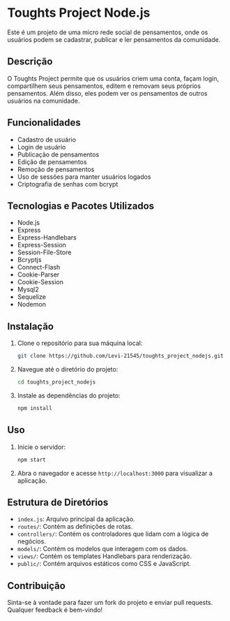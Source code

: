 # Toughts Project Node.js

Este é um projeto de uma micro rede social de pensamentos, onde os usuários podem se cadastrar, publicar e ler pensamentos da comunidade.

## Descrição

O Toughts Project permite que os usuários criem uma conta, façam login, compartilhem seus pensamentos, editem e removam seus próprios pensamentos. Além disso, eles podem ver os pensamentos de outros usuários na comunidade.

## Funcionalidades

- Cadastro de usuário
- Login de usuário
- Publicação de pensamentos
- Edição de pensamentos
- Remoção de pensamentos
- Uso de sessões para manter usuários logados
- Criptografia de senhas com bcrypt

## Tecnologias e Pacotes Utilizados

- Node.js
- Express
- Express-Handlebars
- Express-Session
- Session-File-Store
- Bcryptjs
- Connect-Flash
- Cookie-Parser
- Cookie-Session
- Mysql2
- Sequelize
- Nodemon

## Instalação

1. Clone o repositório para sua máquina local:

    ```bash
    git clone https://github.com/Levi-21545/toughts_project_nodejs.git
    ```

2. Navegue até o diretório do projeto:

    ```bash
    cd toughts_project_nodejs
    ```

3. Instale as dependências do projeto:

    ```bash
    npm install
    ```

## Uso

1. Inicie o servidor:

    ```bash
    npm start
    ```

2. Abra o navegador e acesse `http://localhost:3000` para visualizar a aplicação.

## Estrutura de Diretórios

- `index.js`: Arquivo principal da aplicação.
- `routes/`: Contém as definições de rotas.
- `controllers/`: Contém os controladores que lidam com a lógica de negócios.
- `models/`: Contém os modelos que interagem com os dados.
- `views/`: Contém os templates Handlebars para renderização.
- `public/`: Contém arquivos estáticos como CSS e JavaScript.

## Contribuição

Sinta-se à vontade para fazer um fork do projeto e enviar pull requests. Qualquer feedback é bem-vindo!
